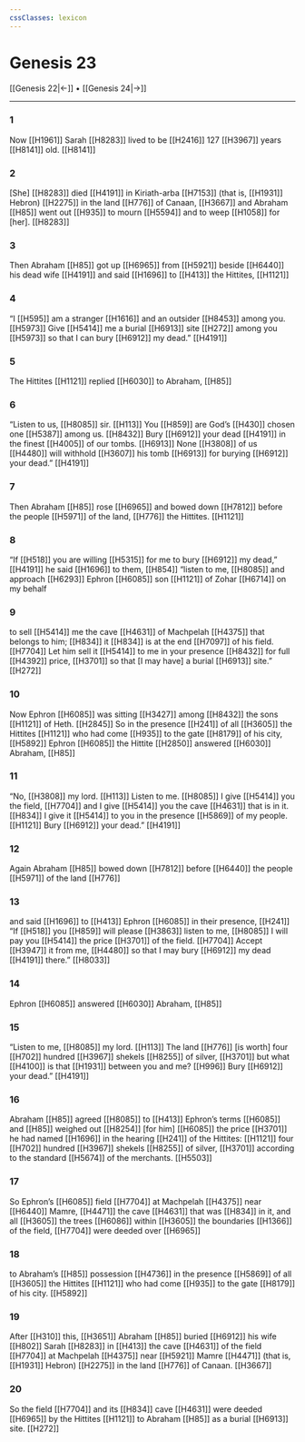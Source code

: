 ```yaml
---
cssClasses: lexicon
---
```


# Genesis 23

[[Genesis 22|←]] • [[Genesis 24|→]]

---

### 1
Now [[H1961]] Sarah [[H8283]] lived to be [[H2416]] 127 [[H3967]] years [[H8141]] old. [[H8141]]

### 2
[She] [[H8283]] died [[H4191]] in Kiriath-arba [[H7153]] (that is, [[H1931]] Hebron) [[H2275]] in the land [[H776]] of Canaan, [[H3667]] and Abraham [[H85]] went out [[H935]] to mourn [[H5594]] and to weep [[H1058]] for [her]. [[H8283]]

### 3
Then Abraham [[H85]] got up [[H6965]] from [[H5921]] beside [[H6440]] his dead wife [[H4191]] and said [[H1696]] to [[H413]] the Hittites, [[H1121]]

### 4
“I [[H595]] am a stranger [[H1616]] and an outsider [[H8453]] among you. [[H5973]] Give [[H5414]] me  a burial [[H6913]] site [[H272]] among you [[H5973]] so that I can bury [[H6912]] my dead.” [[H4191]]

### 5
The Hittites [[H1121]] replied [[H6030]] to Abraham, [[H85]]

### 6
“Listen to us, [[H8085]] sir. [[H113]] You [[H859]] are God’s [[H430]] chosen one [[H5387]] among us. [[H8432]] Bury [[H6912]] your dead [[H4191]] in the finest [[H4005]] of our tombs. [[H6913]] None [[H3808]] of us [[H4480]] will withhold [[H3607]] his tomb [[H6913]] for burying [[H6912]] your dead.” [[H4191]]

### 7
Then Abraham [[H85]] rose [[H6965]] and bowed down [[H7812]] before the people [[H5971]] of the land, [[H776]] the Hittites. [[H1121]]

### 8
“If [[H518]] you are willing [[H5315]] for me to bury [[H6912]] my dead,” [[H4191]] he said [[H1696]] to them, [[H854]] “listen to me, [[H8085]] and approach [[H6293]] Ephron [[H6085]] son [[H1121]] of Zohar [[H6714]] on my behalf 

### 9
to sell [[H5414]] me  the cave [[H4631]] of Machpelah [[H4375]] that belongs to him; [[H834]] it [[H834]] is at the end [[H7097]] of his field. [[H7704]] Let him sell it [[H5414]] to me  in your presence [[H8432]] for full [[H4392]] price, [[H3701]] so that [I may have] a burial [[H6913]] site.” [[H272]]

### 10
Now Ephron [[H6085]] was sitting [[H3427]] among [[H8432]] the sons [[H1121]] of Heth. [[H2845]] So in the presence [[H241]] of all [[H3605]] the Hittites [[H1121]] who had come [[H935]] to the gate [[H8179]] of his city, [[H5892]] Ephron [[H6085]] the Hittite [[H2850]] answered [[H6030]] Abraham, [[H85]]

### 11
“No, [[H3808]] my lord. [[H113]] Listen to me. [[H8085]] I give [[H5414]] you the field, [[H7704]] and I give [[H5414]] you the cave [[H4631]] that is in it. [[H834]] I give it [[H5414]] to you  in the presence [[H5869]] of my people. [[H1121]] Bury [[H6912]] your dead.” [[H4191]]

### 12
Again Abraham [[H85]] bowed down [[H7812]] before [[H6440]] the people [[H5971]] of the land [[H776]]

### 13
and said [[H1696]] to [[H413]] Ephron [[H6085]] in their presence, [[H241]] “If [[H518]] you [[H859]] will please [[H3863]] listen to me, [[H8085]] I will pay you [[H5414]] the price [[H3701]] of the field. [[H7704]] Accept [[H3947]] it from me, [[H4480]] so that I may bury [[H6912]] my dead [[H4191]] there.” [[H8033]]

### 14
Ephron [[H6085]] answered [[H6030]] Abraham, [[H85]]

### 15
“Listen to me, [[H8085]] my lord. [[H113]] The land [[H776]] [is worth] four [[H702]] hundred [[H3967]] shekels [[H8255]] of silver, [[H3701]] but what [[H4100]] is that [[H1931]] between you and me? [[H996]] Bury [[H6912]] your dead.” [[H4191]]

### 16
Abraham [[H85]] agreed [[H8085]] to [[H413]] Ephron’s terms [[H6085]] and [[H85]] weighed out [[H8254]] [for him] [[H6085]] the price [[H3701]] he had named [[H1696]] in the hearing [[H241]] of the Hittites: [[H1121]] four [[H702]] hundred [[H3967]] shekels [[H8255]] of silver, [[H3701]] according to the standard [[H5674]] of the merchants. [[H5503]]

### 17
So Ephron’s [[H6085]] field [[H7704]] at Machpelah [[H4375]] near [[H6440]] Mamre, [[H4471]] the cave [[H4631]] that was [[H834]] in it,  and all [[H3605]] the trees [[H6086]] within [[H3605]] the boundaries [[H1366]] of the field, [[H7704]] were deeded over [[H6965]]

### 18
to Abraham’s [[H85]] possession [[H4736]] in the presence [[H5869]] of all [[H3605]] the Hittites [[H1121]] who had come [[H935]] to the gate [[H8179]] of his city. [[H5892]]

### 19
After [[H310]] this, [[H3651]] Abraham [[H85]] buried [[H6912]] his wife [[H802]] Sarah [[H8283]] in [[H413]] the cave [[H4631]] of the field [[H7704]] at Machpelah [[H4375]] near [[H5921]] Mamre [[H4471]] (that is, [[H1931]] Hebron) [[H2275]] in the land [[H776]] of Canaan. [[H3667]]

### 20
So the field [[H7704]] and its [[H834]] cave [[H4631]] were deeded [[H6965]] by the Hittites [[H1121]] to Abraham [[H85]] as a burial [[H6913]] site. [[H272]]

